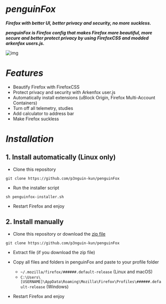 # ***penguinFox***
***Firefox with better UI, better privacy and security, no more suckless.***

***penguinFox is Firefox config that makes Firefox more beautiful, more secure and better protect privacy by using FirefoxCSS and modded arkenfox users.js.***

![img](https://i.imgur.com/cxtvfLg.png)

# ***Features***
- Beautify Firefox with FirefoxCSS
- Protect privacy and security with Arkenfox user.js
- Automatically install extensions (uBlock Origin, Firefox Multi-Account Containers)
- Turn off all telemetry, studies
- Add calculator to address bar
- Make Firefox suckless

# ***Installation***

## 1. Install automatically (Linux only)
- Clone this repository
```
git clone https://github.com/p3nguin-kun/penguinFox
```

- Run the installer script
```
sh penguinfox-installer.sh
```

- Restart Firefox and enjoy

## 2. Install manually
- Clone this repository or download the [zip file](https://github.com/p3nguin-kun/penguinFox/archive/refs/heads/main.zip)
```
git clone https://github.com/p3nguin-kun/penguinFox
```

- Extract file (if you download the zip file)

- Copy all files and folders in penguinFox and paste to your profile folder
  - ```~/.mozilla/firefox/######.default-release``` (Linux and macOS)
  - ```C:\Users\[USERNAME]\AppData\Roaming\Mozilla\Firefox\Profiles\######.default-release``` (Windows)

- Restart Firefox and enjoy
